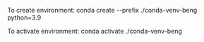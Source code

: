 To create environment:
conda create --prefix ./conda-venv-beng python=3.9

To activate environment:
conda activate ./conda-venv-beng
